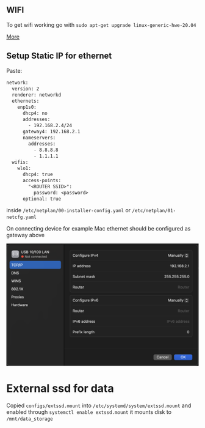 ## WIFI
To get wifi working go with
`sudo apt-get upgrade linux-generic-hwe-20.04`

[More](https://askubuntu.com/questions/1398392/ubuntu-20-04-lts-driver-intel-wi-fi-6e-ax211-160mhz)


## Setup Static IP for ethernet
Paste:

```
network:
  version: 2
  renderer: networkd
  ethernets:
    enp1s0:
      dhcp4: no
      addresses:
        - 192.168.2.4/24
      gateway4: 192.168.2.1
      nameservers:
        addresses:
          - 8.8.8.8
          - 1.1.1.1
  wifis:
    wlo1:
      dhcp4: true
      access-points:
        "<ROUTER SSID>":
          password: <password>
      optional: true
```
inside `/etc/netplan/00-installer-config.yaml` or `/etc/netplan/01-netcfg.yaml`


On connecting device for example Mac ethernet should be configured as gateway above

![ether_setup|480](ether_setup.png)

# External ssd for data

Copied `configs/extssd.mount` into `/etc/systemd/system/extssd.mount` and enabled through `systemctl enable extssd.mount` it mounts disk to `/mnt/data_storage`